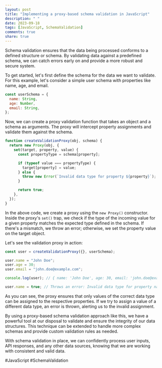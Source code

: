 ```yaml
---
layout: post
title: "Implementing a proxy-based schema validation in JavaScript"
description: " "
date: 2023-09-18
tags: [JavaScript, SchemaValidation]
comments: true
share: true
---
```


Schema validation ensures that the data being processed conforms to a defined structure or schema. By validating data against a predefined schema, we can catch errors early on and provide a more robust and secure system.

To get started, let's first define the schema for the data we want to validate. For this example, let's consider a simple user schema with properties like name, age, and email.

```javascript
const userSchema = {
  name: String,
  age: Number,
  email: String,
};
```

Now, we can create a proxy validation function that takes an object and a schema as arguments. The proxy will intercept property assignments and validate them against the schema.

```javascript
function createValidationProxy(obj, schema) {
  return new Proxy(obj, {
    set(target, property, value) {
      const propertyType = schema[property];

      if (typeof value === propertyType) {
        target[property] = value;
      } else {
        throw new Error(`Invalid data type for property ${property}`);
      }

      return true;
    },
  });
}
```

In the above code, we create a proxy using the `new Proxy()` constructor. Inside the proxy's `set()` trap, we check if the type of the incoming value for a given property matches the expected type defined in the schema. If there's a mismatch, we throw an error; otherwise, we set the property value on the target object.

Let's see the validation proxy in action:

```javascript
const user = createValidationProxy({}, userSchema);

user.name = "John Doe";
user.age = 30;
user.email = "john.doe@example.com";

console.log(user); // { name: 'John Doe', age: 30, email: 'john.doe@example.com' }

user.name = true; // Throws an error: Invalid data type for property name
```

As you can see, the proxy ensures that only values of the correct data type can be assigned to the respective properties. If we try to assign a value of a different data type, an error is thrown, alerting us to the invalid assignment.

By using a proxy-based schema validation approach like this, we have a powerful tool at our disposal to validate and ensure the integrity of our data structures. This technique can be extended to handle more complex schemas and provide custom validation rules as needed.

With schema validation in place, we can confidently process user inputs, API responses, and any other data sources, knowing that we are working with consistent and valid data.

#JavaScript #SchemaValidation